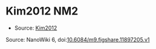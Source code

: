 <a name="material" />

# Kim2012 NM2
<script type="application/ld+json">
  {
    "@context": "https://schema.org/",
    "@type": "ChemicalSubstance",
    "@id": "https://egonw.github.io/nanowiki/nanowiki140.html#material",
    "http://purl.org/dc/terms/conformsTo":
      {
        "@type": "CreativeWork",
        "@id": "https://bioschemas.org/profiles/ChemicalSubstance/0.4-RELEASE/"
      },
    "identfier": "140",
    "name": "Kim2012 NM2",
    "url": "https://egonw.github.io/nanowiki/nanowiki140.html#material",
    "sameAs": "http://127.0.0.1/mediawiki/index.php/Special:URIResolver/Kim2012_NM2"
  }
</script>


* Source: [Kim2012](articleKim2012.md)


Source: NanoWiki 6, doi:[10.6084/m9.figshare.11897205.v1](https://doi.org/10.6084/m9.figshare.11897205.v1)
